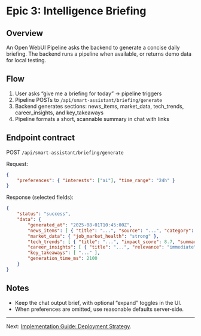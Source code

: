 # Epic 3: Intelligence Briefing

## Overview

An Open WebUI Pipeline asks the backend to generate a concise daily briefing. The backend runs a pipeline when available, or returns demo data for local testing.

## Flow

1) User asks “give me a briefing for today” → pipeline triggers
2) Pipeline POSTs to `/api/smart-assistant/briefing/generate`
3) Backend generates sections: news_items, market_data, tech_trends, career_insights, and key_takeaways
4) Pipeline formats a short, scannable summary in chat with links

## Endpoint contract

POST `/api/smart-assistant/briefing/generate`

Request:
```json
{
    "preferences": { "interests": ["ai"], "time_range": "24h" }
}
```

Response (selected fields):
```json
{
    "status": "success",
    "data": {
        "generated_at": "2025-08-01T10:45:00Z",
        "news_items": [ { "title": "...", "source": "...", "category": "...", "summary": "...", "published_at": "...", "relevance": "high", "url": "..." } ],
        "market_data": { "job_market_health": "strong" },
        "tech_trends": [ { "title": "...", "impact_score": 8.7, "summary": "..." } ],
        "career_insights": [ { "title": "...", "relevance": "immediate", "description": "..." } ],
        "key_takeaways": [ "..." ],
        "generation_time_ms": 2100
    }
}
```

## Notes

- Keep the chat output brief, with optional “expand” toggles in the UI.
- When preferences are omitted, use reasonable defaults server-side.

---

Next: [Implementation Guide: Deployment Strategy](./08-deployment-guide.md).
